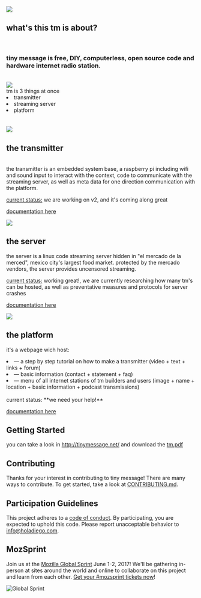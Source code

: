 <img src="http://lowlives.net/tinymessage/images/tm2.png">

## what's this tm is about? 
<br>
<h3>tiny message is  free, DIY, computerless, open source code and hardware internet radio station.</h3>
<br>
<img src="http://lowlives.net/tinymessage/images/tm1.png">
<br> tm is 3 things at once
<li>transmitter</li>
<li>streaming server</li>
<li>platform</li>
<br>
<br>

<img src="http://lowlives.net/tinymessage/images/tm3.png">

## the transmitter
<br>the transmitter is an embedded system base, a raspberry pi including wifi and sound input to interact with the context, code to communicate with the streaming server, as well as meta data for one direction communication with the platform. 


<u>current status:</u>  we are working on v2, and it's coming along great


[documentation here](transmitter)

<img src="http://lowlives.net/tinymessage/images/server.png">

## the server
the server is a linux code streaming server hidden in "el mercado de la merced", mexico city's largest food market. protected by the mercado vendors, the server provides uncensored streaming.<br>

<u>current status:</u> working great!, we are currently researching how many tm's can be hosted, as well as preventative measures and protocols for server crashes

[documentation here](Server)

<img src="http://lowlives.net/tinymessage/images/plattaform.png">

## the platform
it's a webpage wich host:
<li>— a step by step tutorial on how to make a transmitter (video + text + links + forum)</li>
<li>— basic information (contact + statement + faq)</li>
<li>— menu of all internet stations of tm builders and users (image + name + location + basic information + podcast transmissions)</li>
<br>
current status: **we need your help!**

[documentation here](platform)
 
## Getting Started
you can take a look in http://tinymessage.net/ and download the [tm.pdf](tm.pdf)

## Contributing

Thanks for your interest in contributing to tiny message! There are many ways to contribute. To get started, take a look at [CONTRIBUTING.md](CONTRIBUTING.md).

## Participation Guidelines


This project adheres to a [code of conduct](CODE_OF_CONDUCT.md). By participating, you are expected to uphold this code. Please report unacceptable behavior to info@holadiego.com.

## MozSprint

Join us at the [Mozilla Global Sprint](http://mozilla.github.io/global-sprint/) June 1-2, 2017! We'll be gathering in-person at sites around the world and online to collaborate on this project and learn from each other. [Get your #mozsprint tickets now](http://mozilla.github.io/global-sprint/)!

![Global Sprint](https://cloud.githubusercontent.com/assets/617994/24632585/b2b07dcc-1892-11e7-91cf-f9e473187cf7.png)
